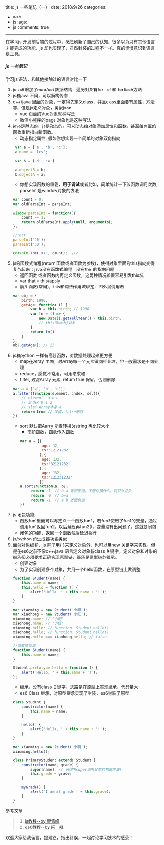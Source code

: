 title: js 一些笔记（一）
date: 2018/9/26
categories:
- web
- js
tags:
- js
comments: true
---

在学习js 开发前后端的过程中，感觉刷新了自己的认知。很多以为只有其他语言才能完成的功能，js 却也实现了，虽然封装的过程不一样。真的慢慢意识到语言是工具。

##### js 一些笔记
学习js 语法，和其他接触过的语言对比一下
1. js es6增加了map/set 数据结构，遍历对象有for--of 和 forEach方法
2. js和java 不同，可以解构传参
3. c++/java 里面的对象，一定得先定义class，并且class里面要有属性，方法等。但是js定义对象，类似json
    - vue 页面的Vue对象就种写法
    - 微信小程序的page 对象也是这种写法
4. java是静态的，js是动态的。可以动态给对象添加属性和函数，甚至给内置的函数重新指向新函数。
    - 动态指定属性, 假如你想实现一个简单的对象双向指向
    ```js
     var a = ['a', 'b', 'c'];
     a.name = 'lcs';
     
     var b = ['d', 'e']
     
     a.objectB = b;
     b.objectA = a;
    ```
    - 你想实现函数的重载，**用于调试**或者比如，简单统计一下该函数调用次数, parseInt 是window对象的方法
    ```js
    var count = 0;
    var oldParseInt = parseInt;
    
    window.parseInt = function(){
        count += 1;
        return oldParseInt.apply(null, arguments);
    };
    
    //test
    parseInt('10');
    parseInt('10');
    
    console.log('xx', count);  //2
    ```
5. js的函数式编程(return 函数或者函数为参数)，使得对象里面的this指向变得复杂起来；java没有函数式编程，没有this 的指向问题
    - 返回函数 或者函数内再定义函数，这两种情况都很容易引发this坑
    - var that = this/apply
    - 箭头函数(常用)，this和词法作用域绑定，即外层调用者
    ```js
    var obj = {
        birth: 1990,
        getAge: function () {
            var b = this.birth; // 1990
            var fn = () => {
                new Date().getFullYear() - this.birth;
                // this指向obj对象
            }
            return fn();
        }
    };
    obj.getAge(); // 25
    ```
6. js和python 一样有高阶函数，对数据处理起来更方便
    - map在Array 里面，对Array每一个元素做同样处理，但一般需求是不同处理
    - reduce，感觉不常用，可用来求和
    - filter, 过滤Array 元素, return true 保留，否则删除
    ```js
    var a = ['a', 'b', 'c'];
    a.filter(function(element, index, self){
        // element  a b c
        // index 0 1 2
        // slef Array本身 a
        return true // 保留，false删除
    })
    ```
    - sort 默认把Aarry 元素转换为string 再比较大小
        - 高阶函数，函数传入函数
        ```js
        var a = [{
                  age: 12,
                  ts:'12121232'
                 },{
                  age: 132, 
                  ts:'32121232'
                 },{
                  age: 132, 
                  ts:'121231232'
                 }]
        a.sort(function(a, b){
             return  1  // b a 返回正值，不管你搞什么，我只认正负
             return  0  // b=a 
             return -1  // a b 返回负值
        })
        ```
7. js 闭包功能
    - 函数fun1里面可以再定义一个函数fun2，若fun2使用了fun1的变量，通过调用fun1返回fun2，以后延迟再fun2()，变量没有出问题了。这就是闭包
    - 闭包的功能，返回一个函数然后延迟执行
8. js/python 的生成器功能类似
10. 面向对象编程，js 除了用{ }来定义对象外，也可以用new 关键字来实现。但是在es6之前不像c++/java 语言定义对象有class 关键字，定义对象和对象的继承都必须要求正确实现原型链，继承是原型链的继承。
    - 创建对象
    - 为了实现创建多个对象，共用一个hello函数，在原型链上做调整
    ```js
    function Student(name) {
        this.name = name;
        this.hello = function () {
            alert('Hello, ' + this.name + '!');
        }
    }

    var xiaoming = new Student('小明');
    var xiaohong = new Student('小红');
    xiaoming.name; // '小明'
    xiaohong.name; // '小红'
    xiaoming.hello; // function: Student.hello()
    xiaohong.hello; // function: Student.hello()
    xiaoming.hello === xiaohong.hello; // false
    
    //调整原型链
    function Student(name) {
        this.name = name;
    }
    
    Student.prototype.hello = function () {
        alert('Hello, ' + this.name + '!');
    };
    ```
    - 继承，没有class 关键字，思路是在原型上实现继承，代码量大
    - es6 Class 继承，对原型继承实现了封装，es6封装了原型
    ```js
    class Student {
        constructor(name) {
            this.name = name;
        }
    
        hello() {
            alert('Hello, ' + this.name + '!');
        }
    }
    
    var xiaoming = new Student('小明');
    xiaoming.hello();
    
    class PrimaryStudent extends Student {
        constructor(name, grade) {
            super(name); // 记得用super调用父类的构造方法!
            this.grade = grade;
        }
    
        myGrade() {
            alert('I am at grade ' + this.grade);
        }
    }
    ```

参考文章
>1. [js教程--by 廖雪峰](https://www.liaoxuefeng.com/wiki/001434446689867b27157e896e74d51a89c25cc8b43bdb3000)
>2. [es6教程--by 阮一峰](http://es6.ruanyifeng.com/)


欢迎大家给我留言，提建议，指出错误，一起讨论学习技术的感受！